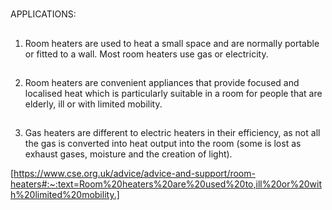 #
APPLICATIONS:


##
1) Room heaters are used to heat a small space and are normally portable or fitted to a wall. Most room heaters use gas or electricity.

##
2) Room heaters are convenient appliances that provide focused and localised heat which is particularly suitable in a room for people that are elderly, ill or with limited mobility.

##
3) Gas heaters are different to electric heaters in their efficiency, as not all the gas is converted into heat output into the room (some is lost as exhaust gases, moisture and the creation of light).

[https://www.cse.org.uk/advice/advice-and-support/room-heaters#:~:text=Room%20heaters%20are%20used%20to,ill%20or%20with%20limited%20mobility.]



